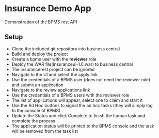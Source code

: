 # Insurance Demo App
Demonstration of the BPMS rest API

## Setup
* Clone the included git repository into business central
* Build and deploy the project
* Create a bpms user with the **reviewer** role
* Deploy the WAR file(insuranceui-1.0.war) to business central
* The insurancerest project can be ignored
* Navigate to the UI and select the apply link
* Use the credentials of a BPMS user (does not need the reviewer role) and submit an application
* Navigate to the review applications link
* Use the credentials of a BPMS users with the reviewer role
* The list of applications will appear, select one to claim and start it
* Use the Ad Hoc buttons to signal the ad hoc tasks (they will simply log to the console of BPMS)
* Update the Status and click Complete to finish the human task and complete the process
* The application status will be printed to the BPMS console and the task will be removed from the task list
